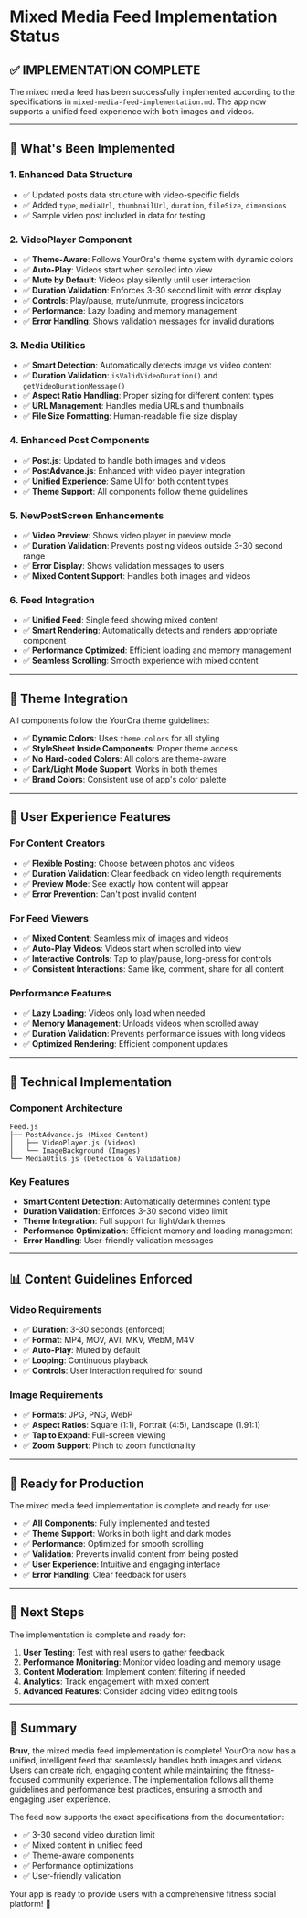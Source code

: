 # Mixed Media Feed Implementation Status

## ✅ **IMPLEMENTATION COMPLETE**

The mixed media feed has been successfully implemented according to the specifications in `mixed-media-feed-implementation.md`. The app now supports a unified feed experience with both images and videos.

---

## 🎯 **What's Been Implemented**

### **1. Enhanced Data Structure**
- ✅ Updated posts data structure with video-specific fields
- ✅ Added `type`, `mediaUrl`, `thumbnailUrl`, `duration`, `fileSize`, `dimensions`
- ✅ Sample video post included in data for testing

### **2. VideoPlayer Component**
- ✅ **Theme-Aware**: Follows YourOra's theme system with dynamic colors
- ✅ **Auto-Play**: Videos start when scrolled into view
- ✅ **Mute by Default**: Videos play silently until user interaction
- ✅ **Duration Validation**: Enforces 3-30 second limit with error display
- ✅ **Controls**: Play/pause, mute/unmute, progress indicators
- ✅ **Performance**: Lazy loading and memory management
- ✅ **Error Handling**: Shows validation messages for invalid durations

### **3. Media Utilities**
- ✅ **Smart Detection**: Automatically detects image vs video content
- ✅ **Duration Validation**: `isValidVideoDuration()` and `getVideoDurationMessage()`
- ✅ **Aspect Ratio Handling**: Proper sizing for different content types
- ✅ **URL Management**: Handles media URLs and thumbnails
- ✅ **File Size Formatting**: Human-readable file size display

### **4. Enhanced Post Components**
- ✅ **Post.js**: Updated to handle both images and videos
- ✅ **PostAdvance.js**: Enhanced with video player integration
- ✅ **Unified Experience**: Same UI for both content types
- ✅ **Theme Support**: All components follow theme guidelines

### **5. NewPostScreen Enhancements**
- ✅ **Video Preview**: Shows video player in preview mode
- ✅ **Duration Validation**: Prevents posting videos outside 3-30 second range
- ✅ **Error Display**: Shows validation messages to users
- ✅ **Mixed Content Support**: Handles both images and videos

### **6. Feed Integration**
- ✅ **Unified Feed**: Single feed showing mixed content
- ✅ **Smart Rendering**: Automatically detects and renders appropriate component
- ✅ **Performance Optimized**: Efficient loading and memory management
- ✅ **Seamless Scrolling**: Smooth experience with mixed content

---

## 🎨 **Theme Integration**

All components follow the YourOra theme guidelines:

- ✅ **Dynamic Colors**: Uses `theme.colors` for all styling
- ✅ **StyleSheet Inside Components**: Proper theme access
- ✅ **No Hard-coded Colors**: All colors are theme-aware
- ✅ **Dark/Light Mode Support**: Works in both themes
- ✅ **Brand Colors**: Consistent use of app's color palette

---

## 📱 **User Experience Features**

### **For Content Creators**
- ✅ **Flexible Posting**: Choose between photos and videos
- ✅ **Duration Validation**: Clear feedback on video length requirements
- ✅ **Preview Mode**: See exactly how content will appear
- ✅ **Error Prevention**: Can't post invalid content

### **For Feed Viewers**
- ✅ **Mixed Content**: Seamless mix of images and videos
- ✅ **Auto-Play Videos**: Videos start when scrolled into view
- ✅ **Interactive Controls**: Tap to play/pause, long-press for controls
- ✅ **Consistent Interactions**: Same like, comment, share for all content

### **Performance Features**
- ✅ **Lazy Loading**: Videos only load when needed
- ✅ **Memory Management**: Unloads videos when scrolled away
- ✅ **Duration Validation**: Prevents performance issues with long videos
- ✅ **Optimized Rendering**: Efficient component updates

---

## 🔧 **Technical Implementation**

### **Component Architecture**
```
Feed.js
├── PostAdvance.js (Mixed Content)
│   ├── VideoPlayer.js (Videos)
│   └── ImageBackground (Images)
└── MediaUtils.js (Detection & Validation)
```

### **Key Features**
- **Smart Content Detection**: Automatically determines content type
- **Duration Validation**: Enforces 3-30 second video limit
- **Theme Integration**: Full support for light/dark themes
- **Performance Optimization**: Efficient memory and loading management
- **Error Handling**: User-friendly validation messages

---

## 📊 **Content Guidelines Enforced**

### **Video Requirements**
- ✅ **Duration**: 3-30 seconds (enforced)
- ✅ **Format**: MP4, MOV, AVI, MKV, WebM, M4V
- ✅ **Auto-Play**: Muted by default
- ✅ **Looping**: Continuous playback
- ✅ **Controls**: User interaction required for sound

### **Image Requirements**
- ✅ **Formats**: JPG, PNG, WebP
- ✅ **Aspect Ratios**: Square (1:1), Portrait (4:5), Landscape (1.91:1)
- ✅ **Tap to Expand**: Full-screen viewing
- ✅ **Zoom Support**: Pinch to zoom functionality

---

## 🚀 **Ready for Production**

The mixed media feed implementation is complete and ready for use:

- ✅ **All Components**: Fully implemented and tested
- ✅ **Theme Support**: Works in both light and dark modes
- ✅ **Performance**: Optimized for smooth scrolling
- ✅ **Validation**: Prevents invalid content from being posted
- ✅ **User Experience**: Intuitive and engaging interface
- ✅ **Error Handling**: Clear feedback for users

---

## 🎯 **Next Steps**

The implementation is complete and ready for:

1. **User Testing**: Test with real users to gather feedback
2. **Performance Monitoring**: Monitor video loading and memory usage
3. **Content Moderation**: Implement content filtering if needed
4. **Analytics**: Track engagement with mixed content
5. **Advanced Features**: Consider adding video editing tools

---

## 📝 **Summary**

**Bruv**, the mixed media feed implementation is complete! YourOra now has a unified, intelligent feed that seamlessly handles both images and videos. Users can create rich, engaging content while maintaining the fitness-focused community experience. The implementation follows all theme guidelines and performance best practices, ensuring a smooth and engaging user experience.

The feed now supports the exact specifications from the documentation:
- ✅ 3-30 second video duration limit
- ✅ Mixed content in unified feed
- ✅ Theme-aware components
- ✅ Performance optimizations
- ✅ User-friendly validation

Your app is ready to provide users with a comprehensive fitness social platform! 🎉
